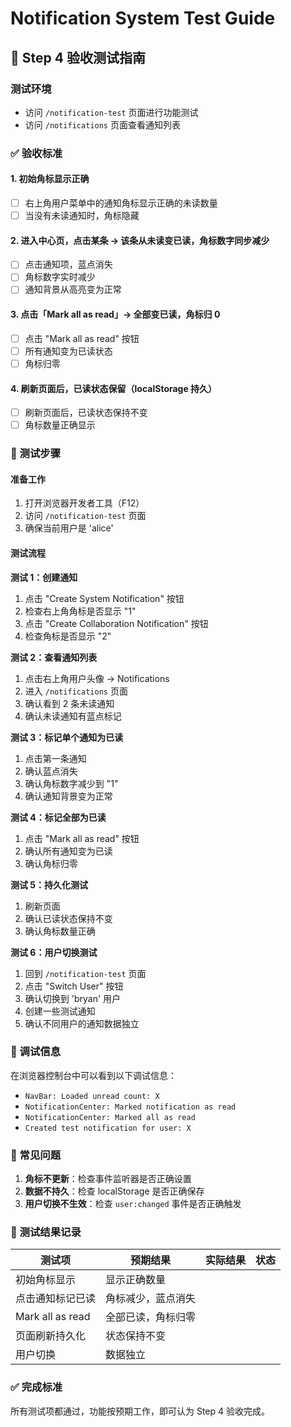 # Notification System Test Guide

## 🎯 Step 4 验收测试指南

### 测试环境

- 访问 `/notification-test` 页面进行功能测试
- 访问 `/notifications` 页面查看通知列表

### ✅ 验收标准

#### 1. 初始角标显示正确

- [ ] 右上角用户菜单中的通知角标显示正确的未读数量
- [ ] 当没有未读通知时，角标隐藏

#### 2. 进入中心页，点击某条 → 该条从未读变已读，角标数字同步减少

- [ ] 点击通知项，蓝点消失
- [ ] 角标数字实时减少
- [ ] 通知背景从高亮变为正常

#### 3. 点击「Mark all as read」→ 全部变已读，角标归 0

- [ ] 点击 "Mark all as read" 按钮
- [ ] 所有通知变为已读状态
- [ ] 角标归零

#### 4. 刷新页面后，已读状态保留（localStorage 持久）

- [ ] 刷新页面后，已读状态保持不变
- [ ] 角标数量正确显示

### 🧪 测试步骤

#### 准备工作

1. 打开浏览器开发者工具（F12）
2. 访问 `/notification-test` 页面
3. 确保当前用户是 'alice'

#### 测试流程

**测试 1：创建通知**

1. 点击 "Create System Notification" 按钮
2. 检查右上角角标是否显示 "1"
3. 点击 "Create Collaboration Notification" 按钮
4. 检查角标是否显示 "2"

**测试 2：查看通知列表**

1. 点击右上角用户头像 → Notifications
2. 进入 `/notifications` 页面
3. 确认看到 2 条未读通知
4. 确认未读通知有蓝点标记

**测试 3：标记单个通知为已读**

1. 点击第一条通知
2. 确认蓝点消失
3. 确认角标数字减少到 "1"
4. 确认通知背景变为正常

**测试 4：标记全部为已读**

1. 点击 "Mark all as read" 按钮
2. 确认所有通知变为已读
3. 确认角标归零

**测试 5：持久化测试**

1. 刷新页面
2. 确认已读状态保持不变
3. 确认角标数量正确

**测试 6：用户切换测试**

1. 回到 `/notification-test` 页面
2. 点击 "Switch User" 按钮
3. 确认切换到 'bryan' 用户
4. 创建一些测试通知
5. 确认不同用户的通知数据独立

### 🔧 调试信息

在浏览器控制台中可以看到以下调试信息：

- `NavBar: Loaded unread count: X`
- `NotificationCenter: Marked notification as read`
- `NotificationCenter: Marked all as read`
- `Created test notification for user: X`

### 🐛 常见问题

1. **角标不更新**：检查事件监听器是否正确设置
2. **数据不持久**：检查 localStorage 是否正确保存
3. **用户切换不生效**：检查 `user:changed` 事件是否正确触发

### 📝 测试结果记录

| 测试项           | 预期结果           | 实际结果 | 状态 |
| ---------------- | ------------------ | -------- | ---- |
| 初始角标显示     | 显示正确数量       |          |      |
| 点击通知标记已读 | 角标减少，蓝点消失 |          |      |
| Mark all as read | 全部已读，角标归零 |          |      |
| 页面刷新持久化   | 状态保持不变       |          |      |
| 用户切换         | 数据独立           |          |      |

### ✅ 完成标准

所有测试项都通过，功能按预期工作，即可认为 Step 4 验收完成。
